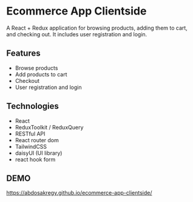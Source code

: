 # Ecommerce App Clientside

A React + Redux application for browsing products, adding them to cart, and checking out. It includes user registration and login.

## Features
- Browse products
- Add products to cart
- Checkout
- User registration and login

## Technologies
- React
- ReduxToolkit / ReduxQuery
- RESTful API
- React router dom
- TailwindCSS
- daisyUI (UI library)
- react hook form

## DEMO
https://abdosakregy.github.io/ecommerce-app-clientside/
